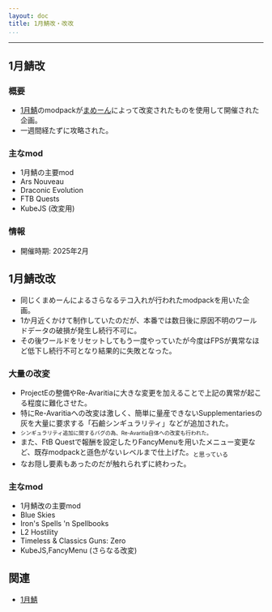 ```yaml
---
layout: doc
title: 1月鯖改・改改
...
```

---

## 1月鯖改
### 概要
- [1月鯖](/wiki/servers/2025/jan_yaminabe)のmodpackが[まめーん](/wiki/persons/mameeenn)によって改変されたものを使用して開催された企画。
- 一週間経たずに攻略された。

### 主なmod
- 1月鯖の主要mod
- Ars Nouveau
- Draconic Evolution
- FTB Quests
- KubeJS (改変用)

### 情報
- 開催時期: 2025年2月 

## 1月鯖改改
- 同じくまめーんによるさらなるテコ入れが行われたmodpackを用いた企画。
- 1か月近くかけて制作していたのだが、本番では数日後に原因不明のワールドデータの破損が発生し続行不可に。
- その後ワールドをリセットしてもう一度やっていたが今度はFPSが異常なほど低下し続行不可となり結果的に失敗となった。

### 大量の改変
- ProjectEの整備やRe-Avaritiaに大きな変更を加えることで上記の異常が起こる程度に難化させた。
- 特にRe-Avaritiaへの改変は激しく、簡単に量産できないSupplementariesの灰を大量に要求する「石鹼シンギュラリティ」などが追加された。
- <div style="font-size:75%">シンギュラリティ追加に関するバグの為、Re-Avaritia自体への改変も行われた。</div>
- また、FtB Questで報酬を設定したりFancyMenuを用いたメニュー変更など、既存modpackと遜色がないレベルまで仕上げた。<sub>と思っている</sub>
- なお隠し要素もあったのだが触れられずに終わった。

### 主なmod
- 1月鯖改の主要mod
- Blue Skies
- Iron's Spells 'n Spellbooks
- L2 Hostility
- Timeless & Classics Guns: Zero
- KubeJS,FancyMenu (さらなる改変)

## 関連
- [1月鯖](/wiki/servers/2025/jan_yaminabe)
